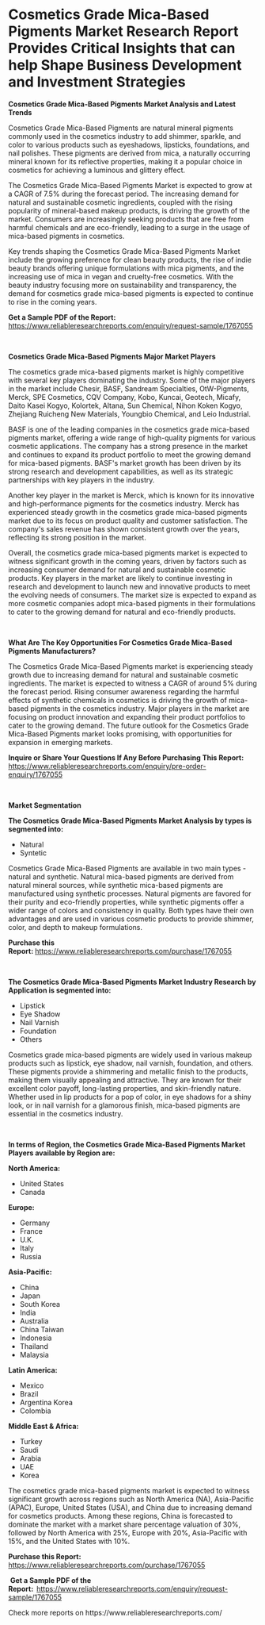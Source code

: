 <p><h1>Cosmetics Grade Mica-Based Pigments Market Research Report Provides Critical Insights that can help Shape Business Development and Investment Strategies</h1></p><p><strong>Cosmetics Grade Mica-Based Pigments Market Analysis and Latest Trends</strong></p>
<p><p>Cosmetics Grade Mica-Based Pigments are natural mineral pigments commonly used in the cosmetics industry to add shimmer, sparkle, and color to various products such as eyeshadows, lipsticks, foundations, and nail polishes. These pigments are derived from mica, a naturally occurring mineral known for its reflective properties, making it a popular choice in cosmetics for achieving a luminous and glittery effect.</p><p>The Cosmetics Grade Mica-Based Pigments Market is expected to grow at a CAGR of 7.5% during the forecast period. The increasing demand for natural and sustainable cosmetic ingredients, coupled with the rising popularity of mineral-based makeup products, is driving the growth of the market. Consumers are increasingly seeking products that are free from harmful chemicals and are eco-friendly, leading to a surge in the usage of mica-based pigments in cosmetics.</p><p>Key trends shaping the Cosmetics Grade Mica-Based Pigments Market include the growing preference for clean beauty products, the rise of indie beauty brands offering unique formulations with mica pigments, and the increasing use of mica in vegan and cruelty-free cosmetics. With the beauty industry focusing more on sustainability and transparency, the demand for cosmetics grade mica-based pigments is expected to continue to rise in the coming years.</p></p>
<p><strong>Get a Sample PDF of the Report:&nbsp;</strong> <a href="https://www.reliableresearchreports.com/enquiry/request-sample/1767055">https://www.reliableresearchreports.com/enquiry/request-sample/1767055</a></p>
<p>&nbsp;</p>
<p><strong>Cosmetics Grade Mica-Based Pigments Major Market Players</strong></p>
<p><p>The cosmetics grade mica-based pigments market is highly competitive with several key players dominating the industry. Some of the major players in the market include Chesir, BASF, Sandream Specialties, OtW-Pigments, Merck, SPE Cosmetics, CQV Company, Kobo, Kuncai, Geotech, Micafy, Daito Kasei Kogyo, Kolortek, Altana, Sun Chemical, Nihon Koken Kogyo, Zhejiang Ruicheng New Materials, Youngbio Chemical, and Leio Industrial.</p><p>BASF is one of the leading companies in the cosmetics grade mica-based pigments market, offering a wide range of high-quality pigments for various cosmetic applications. The company has a strong presence in the market and continues to expand its product portfolio to meet the growing demand for mica-based pigments. BASF's market growth has been driven by its strong research and development capabilities, as well as its strategic partnerships with key players in the industry.</p><p>Another key player in the market is Merck, which is known for its innovative and high-performance pigments for the cosmetics industry. Merck has experienced steady growth in the cosmetics grade mica-based pigments market due to its focus on product quality and customer satisfaction. The company's sales revenue has shown consistent growth over the years, reflecting its strong position in the market.</p><p>Overall, the cosmetics grade mica-based pigments market is expected to witness significant growth in the coming years, driven by factors such as increasing consumer demand for natural and sustainable cosmetic products. Key players in the market are likely to continue investing in research and development to launch new and innovative products to meet the evolving needs of consumers. The market size is expected to expand as more cosmetic companies adopt mica-based pigments in their formulations to cater to the growing demand for natural and eco-friendly products.</p></p>
<p>&nbsp;</p>
<p><strong>What Are The Key Opportunities For Cosmetics Grade Mica-Based Pigments Manufacturers?</strong></p>
<p><p>The Cosmetics Grade Mica-Based Pigments market is experiencing steady growth due to increasing demand for natural and sustainable cosmetic ingredients. The market is expected to witness a CAGR of around 5% during the forecast period. Rising consumer awareness regarding the harmful effects of synthetic chemicals in cosmetics is driving the growth of mica-based pigments in the cosmetics industry. Major players in the market are focusing on product innovation and expanding their product portfolios to cater to the growing demand. The future outlook for the Cosmetics Grade Mica-Based Pigments market looks promising, with opportunities for expansion in emerging markets.</p></p>
<p><strong>Inquire or Share Your Questions If Any Before Purchasing This Report:</strong> <a href="https://www.reliableresearchreports.com/enquiry/pre-order-enquiry/1767055">https://www.reliableresearchreports.com/enquiry/pre-order-enquiry/1767055</a></p>
<p>&nbsp;</p>
<p><strong>Market Segmentation</strong></p>
<p><strong>The Cosmetics Grade Mica-Based Pigments Market Analysis by types is segmented into:</strong></p>
<p><ul><li>Natural</li><li>Syntetic</li></ul></p>
<p><p>Cosmetics Grade Mica-Based Pigments are available in two main types - natural and synthetic. Natural mica-based pigments are derived from natural mineral sources, while synthetic mica-based pigments are manufactured using synthetic processes. Natural pigments are favored for their purity and eco-friendly properties, while synthetic pigments offer a wider range of colors and consistency in quality. Both types have their own advantages and are used in various cosmetic products to provide shimmer, color, and depth to makeup formulations.</p></p>
<p><strong>Purchase this Report:&nbsp;</strong><a href="https://www.reliableresearchreports.com/purchase/1767055">https://www.reliableresearchreports.com/purchase/1767055</a></p>
<p>&nbsp;</p>
<p><strong>The Cosmetics Grade Mica-Based Pigments Market Industry Research by Application is segmented into:</strong></p>
<p><ul><li>Lipstick</li><li>Eye Shadow</li><li>Nail Varnish</li><li>Foundation</li><li>Others</li></ul></p>
<p><p>Cosmetics grade mica-based pigments are widely used in various makeup products such as lipstick, eye shadow, nail varnish, foundation, and others. These pigments provide a shimmering and metallic finish to the products, making them visually appealing and attractive. They are known for their excellent color payoff, long-lasting properties, and skin-friendly nature. Whether used in lip products for a pop of color, in eye shadows for a shiny look, or in nail varnish for a glamorous finish, mica-based pigments are essential in the cosmetics industry.</p></p>
<p>&nbsp;</p>
<p><strong>In terms of Region, the Cosmetics Grade Mica-Based Pigments Market Players available by Region are:</strong></p>
<p>
    <p> <strong> North America: </strong>
        <ul>
            <li>United States</li>
            <li>Canada</li>
        </ul>
        </p> 
    <p> <strong> Europe: </strong>
        <ul>
            <li>Germany</li>
            <li>France</li>
            <li>U.K.</li>
            <li>Italy</li>
            <li>Russia</li>
        </ul>
        </p> 
    <p> <strong> Asia-Pacific: </strong>
        <ul>
            <li>China</li>
            <li>Japan</li>
            <li>South Korea</li>
            <li>India</li>
            <li>Australia</li>
            <li>China Taiwan</li>
            <li>Indonesia</li>
            <li>Thailand</li>
            <li>Malaysia</li>
        </ul>
        </p> 
    <p> <strong> Latin America: </strong>
        <ul>
            <li>Mexico</li>
            <li>Brazil</li>
            <li>Argentina Korea</li>
            <li>Colombia</li>
        </ul>
        </p> 
    <p> <strong> Middle East & Africa: </strong>
        <ul>
            <li>Turkey</li>
            <li>Saudi</li>
            <li>Arabia</li>
            <li>UAE</li>
            <li>Korea</li>
        </ul>
    </p>
    </p>
<p><p>The cosmetics grade mica-based pigments market is expected to witness significant growth across regions such as North America (NA), Asia-Pacific (APAC), Europe, United States (USA), and China due to increasing demand for cosmetics products. Among these regions, China is forecasted to dominate the market with a market share percentage valuation of 30%, followed by North America with 25%, Europe with 20%, Asia-Pacific with 15%, and the United States with 10%.</p></p>
<p><strong>Purchase this Report: </strong><a href="https://www.reliableresearchreports.com/purchase/1767055">https://www.reliableresearchreports.com/purchase/1767055</a></p>
<p>&nbsp;<strong>Get a Sample PDF of the Report:&nbsp;&nbsp;</strong><a href="https://www.reliableresearchreports.com/enquiry/request-sample/1767055">https://www.reliableresearchreports.com/enquiry/request-sample/1767055</a></p>
<p><strong></strong></p>
<p>Check more reports on https://www.reliableresearchreports.com/</p>